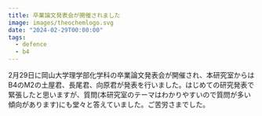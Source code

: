 ```yaml
---
title: 卒業論文発表会が開催されました
image: images/theochemlogo.svg
date: "2024-02-29T00:00:00"
tags:
  - defence
  - b4
---
```

2月29日に岡山大学理学部化学科の卒業論文発表会が開催され、本研究室からはB4のM2の土屋君、長尾君、向原君が発表を行いました。はじめての研究発表で緊張したと思いますが、質問(本研究室のテーマはわかりやすいので質問が多い傾向があります)にも堂々と答えていました。ご苦労さまでした。